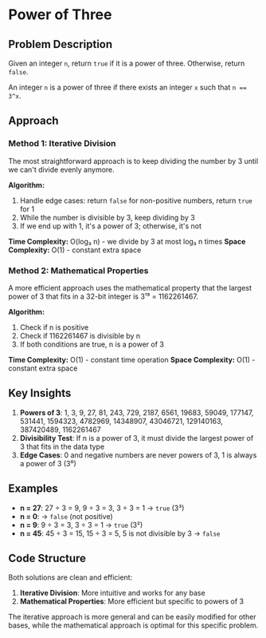 # Power of Three

## Problem Description
Given an integer `n`, return `true` if it is a power of three. Otherwise, return `false`.

An integer `n` is a power of three if there exists an integer `x` such that `n == 3^x`.

## Approach

### Method 1: Iterative Division
The most straightforward approach is to keep dividing the number by 3 until we can't divide evenly anymore.

**Algorithm:**
1. Handle edge cases: return `false` for non-positive numbers, return `true` for 1
2. While the number is divisible by 3, keep dividing by 3
3. If we end up with 1, it's a power of 3; otherwise, it's not

**Time Complexity:** O(log₃ n) - we divide by 3 at most log₃ n times
**Space Complexity:** O(1) - constant extra space

### Method 2: Mathematical Properties
A more efficient approach uses the mathematical property that the largest power of 3 that fits in a 32-bit integer is 3¹⁹ = 1162261467.

**Algorithm:**
1. Check if n is positive
2. Check if 1162261467 is divisible by n
3. If both conditions are true, n is a power of 3

**Time Complexity:** O(1) - constant time operation
**Space Complexity:** O(1) - constant extra space

## Key Insights
1. **Powers of 3**: 1, 3, 9, 27, 81, 243, 729, 2187, 6561, 19683, 59049, 177147, 531441, 1594323, 4782969, 14348907, 43046721, 129140163, 387420489, 1162261467
2. **Divisibility Test**: If n is a power of 3, it must divide the largest power of 3 that fits in the data type
3. **Edge Cases**: 0 and negative numbers are never powers of 3, 1 is always a power of 3 (3⁰)

## Examples
- **n = 27**: 27 ÷ 3 = 9, 9 ÷ 3 = 3, 3 ÷ 3 = 1 → `true` (3³)
- **n = 0**: → `false` (not positive)
- **n = 9**: 9 ÷ 3 = 3, 3 ÷ 3 = 1 → `true` (3²)
- **n = 45**: 45 ÷ 3 = 15, 15 ÷ 3 = 5, 5 is not divisible by 3 → `false`

## Code Structure
Both solutions are clean and efficient:
1. **Iterative Division**: More intuitive and works for any base
2. **Mathematical Properties**: More efficient but specific to powers of 3

The iterative approach is more general and can be easily modified for other bases, while the mathematical approach is optimal for this specific problem.


